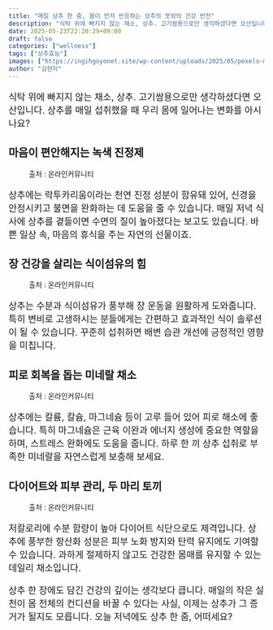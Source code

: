 ```yaml
---
title: "매일 상추 한 줌, 몸이 먼저 반응하는 상추의 뜻밖의 건강 반전"
description: "식탁 위에 빠지지 않는 채소, 상추. 고기쌈용으로만 생각하셨다면 오산입니다. 상추를 매일 섭취했을 때 우리 몸에 일어나는 변화를 아시나요?"
date: 2025-05-23T22:20:29+09:00
draft: false
categories: ["wellness"]
tags: ["상추효능"]
images: ["https://ingihgoyonet.site/wp-content/uploads/2025/05/pexels-marilda-alves-rosa-2149626128-32177484-768x1024.jpg", "https://ingihgoyonet.site/wp-content/uploads/2025/05/pexels-kubra-erdogan-2150020002-32077823-768x1024.jpg", "https://ingihgoyonet.site/wp-content/uploads/2025/05/pexels-magda-ehlers-pexels-31930013-1024x683.jpg", "https://ingihgoyonet.site/wp-content/uploads/2025/05/pexels-melaudelo-31922730-1024x683.jpg"]
author: "김현지"
---
```


<p style="font-size:18px">식탁 위에 빠지지 않는 채소, 상추. 고기쌈용으로만 생각하셨다면 오산입니다. 상추를 매일 섭취했을 때 우리 몸에 일어나는 변화를 아시나요?</p> <h2 >마음이 편안해지는 녹색 진정제</h2> <figure ><img src="https://ingihgoyonet.site/wp-content/uploads/2025/05/pexels-marilda-alves-rosa-2149626128-32177484-768x1024.jpg" alt="" style="aspect-ratio:16/9;object-fit:cover"/><figcaption >출처 : 온라인커뮤니티</figcaption></figure> <p style="font-size:18px">상추에는 락투카리움이라는 천연 진정 성분이 함유돼 있어, 신경을 안정시키고 불면을 완화하는 데 도움을 줄 수 있습니다. 매일 저녁 식사에 상추를 곁들이면 수면의 질이 높아졌다는 보고도 있습니다. 바쁜 일상 속, 마음의 휴식을 주는 자연의 선물이죠.</p> <h2 >장 건강을 살리는 식이섬유의 힘</h2> <figure ><img src="https://ingihgoyonet.site/wp-content/uploads/2025/05/pexels-kubra-erdogan-2150020002-32077823-768x1024.jpg" alt="" style="aspect-ratio:16/9;object-fit:cover"/><figcaption >출처 : 온라인커뮤니티</figcaption></figure> <p style="font-size:18px">상추는 수분과 식이섬유가 풍부해 장 운동을 원활하게 도와줍니다. 특히 변비로 고생하시는 분들에게는 간편하고 효과적인 식이 솔루션이 될 수 있습니다. 꾸준히 섭취하면 배변 습관 개선에 긍정적인 영향을 미칩니다.</p> <h2 >피로 회복을 돕는 미네랄 채소</h2> <figure ><img src="https://ingihgoyonet.site/wp-content/uploads/2025/05/pexels-magda-ehlers-pexels-31930013-1024x683.jpg" alt="" style="aspect-ratio:16/9;object-fit:cover"/><figcaption >출처 : 온라인커뮤니티</figcaption></figure> <p style="font-size:18px">상추에는 칼륨, 칼슘, 마그네슘 등이 고루 들어 있어 피로 해소에 좋습니다. 특히 마그네슘은 근육 이완과 에너지 생성에 중요한 역할을 하며, 스트레스 완화에도 도움을 줍니다. 하루 한 끼 상추 섭취로 부족한 미네랄을 자연스럽게 보충해 보세요.</p> <h2 >다이어트와 피부 관리, 두 마리 토끼</h2> <figure ><img src="https://ingihgoyonet.site/wp-content/uploads/2025/05/pexels-melaudelo-31922730-1024x683.jpg" alt="" style="aspect-ratio:16/9;object-fit:cover"/><figcaption >출처 : 온라인커뮤니티</figcaption></figure> <p style="font-size:18px">저칼로리에 수분 함량이 높아 다이어트 식단으로도 제격입니다. 상추에 풍부한 항산화 성분은 피부 노화 방지와 탄력 유지에도 기여할 수 있습니다. 과하게 절제하지 않고도 건강한 몸매를 유지할 수 있는 데일리 채소입니다.</p> <p style="font-size:18px">상추 한 장에도 담긴 건강의 깊이는 생각보다 큽니다. 매일의 작은 실천이 몸 전체의 컨디션을 바꿀 수 있다는 사실, 이제는 상추가 그 증거가 될지도 모릅니다. 오늘 저녁에도 상추 한 줌, 어떠세요?</p>